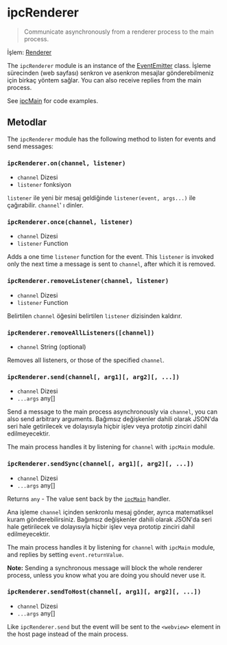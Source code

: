 # ipcRenderer

> Communicate asynchronously from a renderer process to the main process.

İşlem: [Renderer](../glossary.md#renderer-process)

The `ipcRenderer` module is an instance of the [EventEmitter](https://nodejs.org/api/events.html#events_class_eventemitter) class. İşleme sürecinden (web sayfası) senkron ve asenkron mesajlar gönderebilmeniz için birkaç yöntem sağlar. You can also receive replies from the main process.

See [ipcMain](ipc-main.md) for code examples.

## Metodlar

The `ipcRenderer` module has the following method to listen for events and send messages:

### `ipcRenderer.on(channel, listener)`

* `channel` Dizesi
* `listener` fonksiyon

`listener` ile yeni bir mesaj geldiğinde `listener(event, args...)` ile çağırabilir. `channel`' ı dinler.

### `ipcRenderer.once(channel, listener)`

* `channel` Dizesi
* `listener` Function

Adds a one time `listener` function for the event. This `listener` is invoked only the next time a message is sent to `channel`, after which it is removed.

### `ipcRenderer.removeListener(channel, listener)`

* `channel` Dizesi
* `listener` Function

Belirtilen `channel` öğesini belirtilen `listener` dizisinden kaldırır.

### `ipcRenderer.removeAllListeners([channel])`

* `channel` String (optional)

Removes all listeners, or those of the specified `channel`.

### `ipcRenderer.send(channel[, arg1][, arg2][, ...])`

* `channel` Dizesi
* `...args` any[]

Send a message to the main process asynchronously via `channel`, you can also send arbitrary arguments. Bağımsız değişkenler dahili olarak JSON'da seri hale getirilecek ve dolayısıyla hiçbir işlev veya prototip zinciri dahil edilmeyecektir.

The main process handles it by listening for `channel` with `ipcMain` module.

### `ipcRenderer.sendSync(channel[, arg1][, arg2][, ...])`

* `channel` Dizesi
* `...args` any[]

Returns `any` - The value sent back by the [`ipcMain`](ipc-main.md) handler.

Ana işleme `channel` içinden senkronlu mesaj gönder, ayrıca matematiksel kuram gönderebilirsiniz. Bağımsız değişkenler dahili olarak JSON'da seri hale getirilecek ve dolayısıyla hiçbir işlev veya prototip zinciri dahil edilmeyecektir.

The main process handles it by listening for `channel` with `ipcMain` module, and replies by setting `event.returnValue`.

**Note:** Sending a synchronous message will block the whole renderer process, unless you know what you are doing you should never use it.

### `ipcRenderer.sendToHost(channel[, arg1][, arg2][, ...])`

* `channel` Dizesi
* `...args` any[]

Like `ipcRenderer.send` but the event will be sent to the `<webview>` element in the host page instead of the main process.